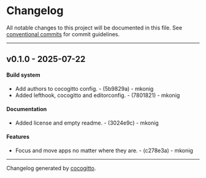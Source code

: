 # Changelog
All notable changes to this project will be documented in this file. See [conventional commits](https://www.conventionalcommits.org/) for commit guidelines.

- - -
## v0.1.0 - 2025-07-22
#### Build system
- Add authors to cocogitto config. - (5b9829a) - mkonig
- Added lefthook, cocogitto and editorconfig. - (7801821) - mkonig
#### Documentation
- Added license and empty readme. - (3024e9c) - mkonig
#### Features
- Focus and move apps no matter where they are. - (c278e3a) - mkonig

- - -

Changelog generated by [cocogitto](https://github.com/cocogitto/cocogitto).
